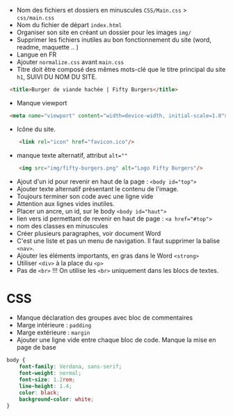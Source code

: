 - Nom des fichiers et dossiers en minuscules `CSS/Main.css` > `css/main.css`
- Nom du fichier de départ `index.html`
- Organiser son site en créant un dossier pour les images `img/`
- Supprimer les fichiers inutiles au bon fonctionnement du site (word, readme, maquette .. )
- Langue en FR
- Ajouter `normalize.css` avant `main.css`
- Titre doit être composé des mêmes mots-clé que le titre principal du site `h1`, SUIVI DU NOM DU SITE.
```html
 <title>Burger de viande hachée | Fifty Burgers</title>
```` 
- Manque viewport
```html
 <meta name="viewport" content="width=device-width, initial-scale=1.0">
```
- Icône du site.
```html
    <link rel="icon" href="favicon.ico"/>
```
- manque texte alternatif, attribut `alt=""`
```html
    <img src="img/fifty-burgers.png" alt="Logo Fifty Burgers"/>
```` 
- Ajout d'un id pour revenir en haut de la page : `<body id="top">`
- Ajouter texte alternatif présentant le contenu de l'image.
- Toujours terminer son code avec une ligne vide
- Attention aux lignes vides inutiles.
- Placer un ancre, un id, sur le body
  `<body id="haut">`
- lien vers id permettant de revenir en haut de page : `<a href="#top">`
- nom des classes en minuscules
- Créer plusieurs paragraphes, voir document Word
- C'est une liste et pas un menu de navigation. Il faut supprimer la balise `<nav>`.
- Ajouter les éléments importants, en gras dans le Word `<strong>`
- Utiliser `<div>` à la place du `<p>`
- Pas de `<br>` !!! On utilise les `<br>` uniquement dans les blocs de textes.
# CSS
- Manque déclaration des groupes avec bloc de commentaires
- Marge intérieure : `padding`
- Marge extérieure : `margin`
- Ajouter une ligne vide entre chaque bloc de code.
Manque la mise en page de base
```css
body {
    font-family: Verdana, sans-serif;
    font-weight: normal;
    font-size: 1.2rem;
    line-height: 1.4;
    color: black;
    background-color: white;
}
```
